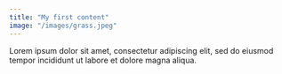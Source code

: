 ```yaml
---
title: "My first content"
image: "/images/grass.jpeg"
---
```

Lorem ipsum dolor sit amet, consectetur adipiscing elit, sed do eiusmod tempor incididunt ut labore et dolore magna aliqua.